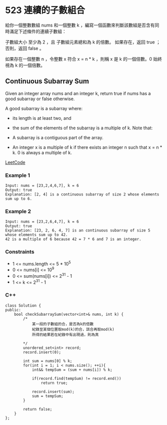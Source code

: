 # 523 連續的子數組合

給你一個整數數組 nums 和一個整數 k ，編寫一個函數來判斷該數組是否含有同時滿足下述條件的連續子數組：

子數組大小 至少為 2 ，且
子數組元素總和為 k 的倍數。
如果存在，返回 true ；否則，返回 false 。

如果存在一個整數 n ，令整數 x 符合 x = n * k ，則稱 x 是 k 的一個倍數。0 始終視為 k 的一個倍數。


##  Continuous Subarray Sum

Given an integer array nums and an integer k, return true if nums has a good subarray or false otherwise.

A good subarray is a subarray where:

* its length is at least two, and
* the sum of the elements of the subarray is a multiple of k.
Note that:

* A subarray is a contiguous part of the array.
* An integer x is a multiple of k if there exists an integer n such that x = n * k. 0 is always a multiple of k.


[LeetCode](https://leetcode.cn/problems/continuous-subarray-sum/)


### Example 1

```
Input: nums = [23,2,4,6,7], k = 6
Output: true
Explanation: [2, 4] is a continuous subarray of size 2 whose elements sum up to 6.
```

### Example 2

```
Input: nums = [23,2,6,4,7], k = 6
Output: true
Explanation: [23, 2, 6, 4, 7] is an continuous subarray of size 5 whose elements sum up to 42.
42 is a multiple of 6 because 42 = 7 * 6 and 7 is an integer.
```


### Constraints

* 1 <= nums.length <= 5 * 10<sup>5</sup>
* 0 <= nums[i] <= 10<sup>9</sup>
* 0 <= sum(nums[i]) <= 2<sup>31</sup> - 1
* 1 <= k <= 2<sup>31</sup> - 1


### C++ 
```
class Solution {
public:
    bool checkSubarraySum(vector<int>& nums, int k) {
        /*
            某一段的子數組的合，是否為k的倍數
            紀錄至某個位置取mod(k)的合，該合再取mod(k)
            所得的結果若在紀錄中有出現過，則為真
            
        */
        unordered_set<int> record;
        record.insert(0);

        int sum = nums[0] % k;
        for(int i = 1; i < nums.size(); ++i){           
            int&& tempSum = (sum + nums[i]) % k;

            if(record.find(tempSum) != record.end())
                return true;            
            
            record.insert(sum);
            sum = tempSum;
        }

        return false;
    }
};
```
